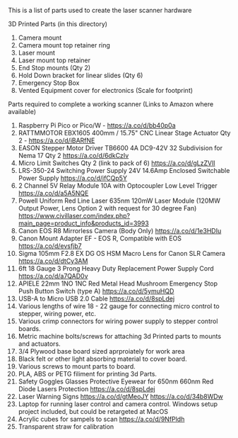 This is a list of parts used to create the laser scanner hardware

3D Printed Parts (in this directory)
1. Camera mount
2. Camera mount top retainer ring
3. Laser mount
4. Laser mount top retainer 
5. End Stop mounts (Qty 2)
6. Hold Down bracket for linear slides (Qty 6)
7. Emergency Stop Box
8. Vented Equipment cover for electronics (Scale for footprint)


Parts required to complete a working scanner (Links to Amazon where available)
1. Raspberry Pi Pico or Pico/W - https://a.co/d/bb40p0a
2. RATTMMOTOR EBX1605 400mm / 15.75" CNC Linear Stage Actuator Qty 2 - https://a.co/d/iBARfNE
3. EASON Stepper Motor Driver TB6600 4A DC9-42V 32 Subdivision for Nema 17 Qty 2 https://a.co/d/6dkCzIv
4. Micro Limit Switches Qty 2 (link to pack of 6) https://a.co/d/gLzZVIl
5. LRS-350-24 Switching Power Supply 24V 14.6Amp Enclosed Switchable Power Supply https://a.co/d/ifCQp5Y
6. 2 Channel 5V Relay Module 10A with Optocoupler Low Level Trigger https://a.co/d/a5A5NQE
7. Powell Uniform Red Line Laser 635nm 120mW Laser Module (120MW Output Power, Lens Option 2 with request for 30 degree Fan) https://www.civillaser.com/index.php?main_page=product_info&products_id=3993
8. Canon EOS R8 Mirrorless Camera (Body Only) https://a.co/d/1e3HDIu
9. Canon Mount Adapter EF - EOS R, Compatible with EOS https://a.co/d/evsfjb7
10. Sigma 105mm F2.8 EX DG OS HSM Macro Lens for Canon SLR Camera https://a.co/d/dtCy3AM
11. 6ft 18 Gauge 3 Prong Heavy Duty Replacement Power Supply Cord https://a.co/d/a7QAD0v
12. APIELE 22mm 1NO 1NC Red Metal Head Mushroom Emergency Stop Push Button Switch (type A) https://a.co/d/5ymuHQD
13. USB-A to Micro USB 2.0 Cable https://a.co/d/8spLdej
14. Various lengths of wire 18 - 22 gauge for connecting micro control to stepper, wiring power, etc. 
15. Various crimp connectors for wiring power supply to stepper control boards.
16. Metric machine bolts/screws for attaching 3d Printed parts to mounts and actuators.
17. 3/4 Plywood base board sized aprproiately for work area
18. Black felt or other light absorbing material to cover board.
19. Various screws to mount parts to board.
20. PLA, ABS or PETG filiment for printing 3d Parts.
21. Safety Goggles Glasses Protective Eyewear for 650nm 660nm Red Diode Lasers Protection https://a.co/d/8spLdej
22. Laser Warning Signs https://a.co/d/gtMeoJY  https://a.co/d/34b8WDw
23. Laptop for running laser control and camera control. Windows setup project included, but could be retargeted at MacOS
24. Acrylic cubes for sampels to scan https://a.co/d/9NfPldh
25. Transparent straw for calibration 
